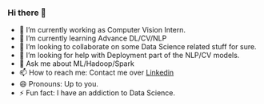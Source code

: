 ### Hi there 👋




- 🔭 I’m currently working as Computer Vision Intern.
- 🌱 I’m currently learning Advance DL/CV/NLP
- 👯 I’m looking to collaborate on some Data Science related stuff for sure.
- 🤔 I’m looking for help with Deployment part of the NLP/CV models.
- 💬 Ask me about ML/Hadoop/Spark
- 📫 How to reach me: Contact me over  [Linkedin](https://www.linkedin.com/in/anubhav-gupta-578998192)
- 😄 Pronouns: Up to you.
- ⚡ Fun fact: I have an addiction to Data Science.

